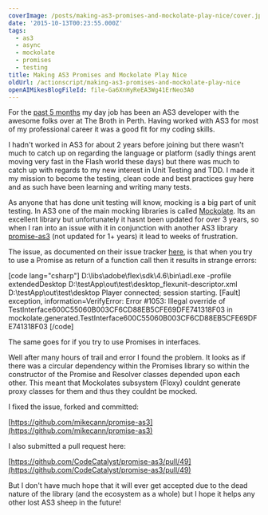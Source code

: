 ```yaml
---
coverImage: /posts/making-as3-promises-and-mockolate-play-nice/cover.jpg
date: '2015-10-13T00:23:55.000Z'
tags:
  - as3
  - async
  - mockolate
  - promises
  - testing
title: Making AS3 Promises and Mockolate Play Nice
oldUrl: /actionscript/making-as3-promises-and-mockolate-play-nice
openAIMikesBlogFileId: file-Ga6XnHyReEA3Wg41ErNeo3A0
---
```


For the [past 5 months](https://www.mikecann.co.uk/uncategorized/started-work-at-thebroth-in-perth/) my day job has been an AS3 developer with the awesome folks over at The Broth in Perth. Having worked with AS3 for most of my professional career it was a good fit for my coding skills.

<!-- more -->

I hadn't worked in AS3 for about 2 years before joining but there wasn't much to catch up on regarding the language or platform (sadly things arent moving very fast in the Flash world these days) but there was much to catch up with regards to my new interest in Unit Testing and TDD. I made it my mission to become the testing, clean code and best practices guy here and as such have been learning and writing many tests.

As anyone that has done unit testing will know, mocking is a big part of unit testing. In AS3 one of the main mocking libraries is called [Mockolate](https://mockolate.org/). Its an excellent library but unfortunately it hasnt been updated for over 3 years, so when I ran into an issue with it in conjunction with another AS3 library [promise-as3](https://github.com/CodeCatalyst/promise-as3) (not updated for 1+ years) it lead to weeks of frustration.

The issue, as documented on their issue tracker [here](https://github.com/CodeCatalyst/promise-as3/issues/27), is that when you try to use a Promise as return of a function call then it results in strange errors:

[code lang="csharp"]
D:\libs\adobe\flex\sdk\4.6\bin\adl.exe -profile extendedDesktop D:\testApp\out\test\desktop_flexunit-descriptor.xml D:\testApp\out\test\desktop
Player connected; session starting.
[Fault] exception, information=VerifyError: Error #1053: Illegal override of TestInterface600C55060B003CF6CD88EB5CFE69DFE741318F03 in mockolate.generated.TestInterface600C55060B003CF6CD88EB5CFE69DFE741318F03
[/code]

The same goes for if you try to use Promises in interfaces.

Well after many hours of trail and error I found the problem. It looks as if there was a circular dependency within the Promises library so within the constructor of the Promise and Resolver classes depended upon each other. This meant that Mockolates subsystem (Floxy) couldnt generate proxy classes for them and thus they couldnt be mocked.

I fixed the issue, forked and committed:

[https://github.com/mikecann/promise-as3](https://github.com/mikecann/promise-as3)

I also submitted a pull request here:

[https://github.com/CodeCatalyst/promise-as3/pull/49](https://github.com/CodeCatalyst/promise-as3/pull/49)

But I don't have much hope that it will ever get accepted due to the dead nature of the library (and the ecosystem as a whole) but I hope it helps any other lost AS3 sheep in the future!
